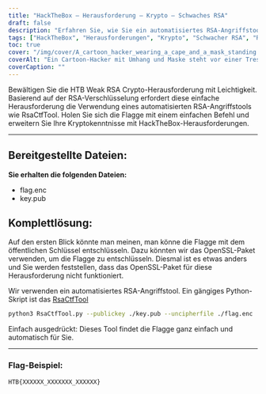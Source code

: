 ```yaml
---
title: "HackTheBox – Herausforderung – Krypto – Schwaches RSA"
draft: false
description: "Erfahren Sie, wie Sie ein automatisiertes RSA-Angriffstool, RsaCtfTool, verwenden, um die HackTheBox Weak RSA Crypto-Herausforderung einfach zu lösen."
tags: ["HackTheBox", "Herausforderungen", "Krypto", "Schwacher RSA", "RsaCtfTool", "HTB Schwache RSA-Kryptowährung", "Einfache Herausforderung", "RSA-Verschlüsselung", "flag.enc", "key.pub", "OpenSSL-Paket", "automatisiertes RSA-Angriffstool", "Python-Skript", "RsaCtfTool", "Python3", "Öffentlicher Schlüssel", "Entschlüsselungsdatei", "Flaggenbeispiel"]
toc: true
cover: "/img/cover/A_cartoon_hacker_wearing_a_cape_and_a_mask_standing.png"
coverAlt: "Ein Cartoon-Hacker mit Umhang und Maske steht vor einer Tresortür mit dem HTB-Logo darauf und hält ein Werkzeug (z. B. einen Schraubenschlüssel oder einen Schraubenzieher) mit einem grünen Hintergrund, der den Erfolg symbolisiert, und der Flagge in einer Sprechblase darüber ihren Kopf."
coverCaption: ""
---
```

 Bewältigen Sie die HTB Weak RSA Crypto-Herausforderung mit Leichtigkeit. Basierend auf der RSA-Verschlüsselung erfordert diese einfache Herausforderung die Verwendung eines automatisierten RSA-Angriffstools wie RsaCtfTool. Holen Sie sich die Flagge mit einem einfachen Befehl und erweitern Sie Ihre Kryptokenntnisse mit HackTheBox-Herausforderungen.

______

## Bereitgestellte Dateien:

**Sie erhalten die folgenden Dateien:**
- flag.enc
- key.pub

## Komplettlösung:

Auf den ersten Blick könnte man meinen, man könne die Flagge mit dem öffentlichen Schlüssel entschlüsseln.
Dazu könnten wir das OpenSSL-Paket verwenden, um die Flagge zu entschlüsseln.
Diesmal ist es etwas anders und Sie werden feststellen, dass das OpenSSL-Paket für diese Herausforderung nicht funktioniert.

Wir verwenden ein automatisiertes RSA-Angriffstool. Ein gängiges Python-Skript ist das [RsaCtfTool](https://github.com/Ganapati/RsaCtfTool)

```bash
python3 RsaCtfTool.py --publickey ./key.pub --uncipherfile ./flag.enc 
```
  
Einfach ausgedrückt: Dieses Tool findet die Flagge ganz einfach und automatisch für Sie.

______

### Flag-Beispiel:
```
HTB{XXXXXX_XXXXXXX_XXXXXX}
```
